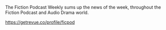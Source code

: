 The Fiction Podcast Weekly sums up the news of the week, throughout the Fiction Podcast and Audio Drama world.

https://getrevue.co/profile/ficpod
